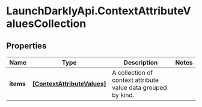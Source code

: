 # LaunchDarklyApi.ContextAttributeValuesCollection

## Properties

Name | Type | Description | Notes
------------ | ------------- | ------------- | -------------
**items** | [**[ContextAttributeValues]**](ContextAttributeValues.md) | A collection of context attribute value data grouped by kind. | 


